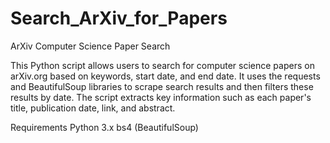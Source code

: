 # Search_ArXiv_for_Papers
ArXiv Computer Science Paper Search

This Python script allows users to search for computer science papers on arXiv.org based on keywords, start date, and end date. It uses the requests and BeautifulSoup libraries to scrape search results and then filters these results by date. The script extracts key information such as each paper's title, publication date, link, and abstract.

Requirements
Python 3.x
bs4 (BeautifulSoup)

